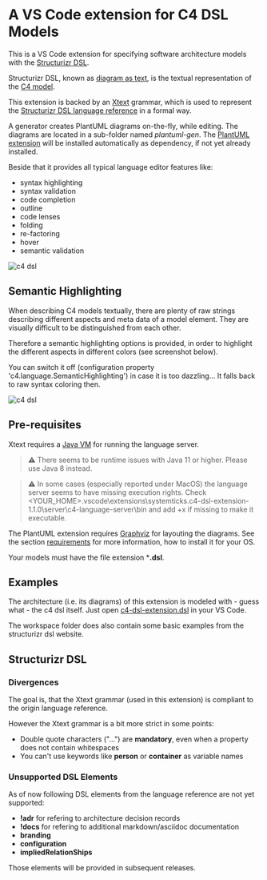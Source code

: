 # A VS Code extension for C4 DSL Models

This is a VS Code extension for specifying software architecture models with the [Structurizr DSL](https://github.com/structurizr/dsl).

Structurizr DSL, known as [diagram as text](https://structurizr.com/help/text), is the textual representation of the [C4 model](https://c4model.com/).

This extension is backed by an [Xtext](https://www.eclipse.org/Xtext/) grammar, which is used to represent the [Structurizr DSL language reference](https://github.com/structurizr/dsl/blob/master/docs/language-reference.md) in a formal way.

A generator creates PlantUML diagrams on-the-fly, while editing. The diagrams are located in a sub-folder named *plantuml-gen*. The [PlantUML extension](https://marketplace.visualstudio.com/items?itemName=jebbs.plantuml) will be installed automatically as dependency, if not yet already installed.

Beside that it provides all typical language editor features like:

* syntax highlighting
* syntax validation
* code completion
* outline
* code lenses
* folding
* re-factoring
* hover
* semantic validation

![c4 dsl](https://gitlab.com/systemticks/c4-grammar/-/raw/17706e9b41936def3e1a27f8289f6e138ab92707/extension/images/c4dsl-screenshot-1.png)

## Semantic Highlighting

When describing C4 models textually, there are plenty of raw strings describing different aspects and meta data of a model element. They are visually difficult to be distinguished from each other.

Therefore a semantic highlighting options is provided, in order to highlight the different aspects in different colors (see screenshot below).

You can switch it off (configuration property 'c4.language.SemanticHighlighting') in case it is too dazzling... It falls back to raw syntax coloring then.

![c4 dsl](https://gitlab.com/systemticks/c4-grammar/-/raw/master/extension/images/c4dsl-semantic-highlighting.png)


## Pre-requisites

Xtext requires a [Java VM](http://java.com/en/download/) for running the language server.

> :warning: There seems to be runtime issues with Java 11 or higher. Please use Java 8 instead.

> :warning: In some cases (especially reported under MacOS) the language server seems to have missing execution rights. Check <YOUR_HOME>\.vscode\extensions\systemticks.c4-dsl-extension-1.1.0\server\c4-language-server\bin and add +x if missing to make it executable.

The PlantUML extension requires [Graphviz](http://www.graphviz.org/download/) for layouting the diagrams. See the section [requirements](https://marketplace.visualstudio.com/items?itemName=jebbs.plantuml) for more information, how to install it for your OS.

Your models must have the file extension ***.dsl**.

## Examples

The architecture (i.e. its diagrams) of this extension is modeled with - guess what - the c4 dsl itself.
Just open [c4-dsl-extension.dsl](../workspace/c4-dsl-extension.dsl) in your VS Code.

The workspace folder does also contain some basic examples from the structurizr dsl website.

## Structurizr DSL 

### Divergences

The goal is, that the Xtext grammar (used in this extension) is compliant to the origin language reference.

However the Xtext grammar is a bit more strict in some points:

* Double quote characters ("...") are **mandatory**, even when a property does not contain whitespaces
* You can't use keywords like **person** or **container** as variable names

### Unsupported DSL Elements

As of now following DSL elements from the language reference are not yet supported:

* **!adr** for refering to architecture decision records
* **!docs** for refering to additional markdown/asciidoc documentation
* **branding**
* **configuration**
* **impliedRelationShips**

Those elements will be provided in subsequent releases.